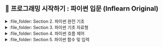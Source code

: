 ## :notebook_with_decorative_cover: 프로그래밍 시작하기 : 파이썬 입문 (Inflearn Original)

<details>
<summary> :file_folder: Section 2. 파이썬 완전 기초 </summary>
<div markdown="1">

#### :pencil2: [Chapter02-1](https://github.com/Seonghyun-Park/PythonBasic/blob/main/Chapter02-1.md)

#### :pencil2: [Chapter02-2](https://github.com/Seonghyun-Park/PythonBasic/blob/main/Chapter02-2.md) 

</div>
</details>

<details>
<summary> :file_folder: Section 3. 파이썬 기초 자료형 </summary>
<div markdown="1">

#### :pencil2: [Chapter03-1](https://github.com/Seonghyun-Park/PythonBasic/blob/main/Chapter03-1.md)

#### :pencil2: [Chapter03-2](https://github.com/Seonghyun-Park/PythonBasic/blob/main/Chapter03-2.md) 

#### :pencil2: [Chapter03-3](https://github.com/Seonghyun-Park/PythonBasic/blob/main/Chapter03-3.md)

#### :pencil2: [Chapter03-4](https://github.com/Seonghyun-Park/PythonBasic/blob/main/Chapter03-4.md) 

#### :pencil2: [Chapter03-5](https://github.com/Seonghyun-Park/PythonBasic/blob/main/Chapter03-5.md)

#### :pencil2: [Chapter03-6](https://github.com/Seonghyun-Park/PythonBasic/blob/main/Chapter03-6.md) 

</div>
</details>

<details>
<summary> :file_folder: Section 4. 파이썬 흐름 제어 </summary>
<div markdown="1">

#### :pencil2: [Chapter04-1](https://github.com/Seonghyun-Park/PythonBasic/blob/main/Chapter04-1.md)

#### :pencil2: [Chapter04-2](https://github.com/Seonghyun-Park/PythonBasic/blob/main/Chapter04-2.md)

#### :pencil2: [Chapter04-3](https://github.com/Seonghyun-Park/PythonBasic/blob/main/Chapter04-3.md)

</div>
</details>

<details>
<summary> :file_folder: Section 5. 파이썬 함수 및 입력 </summary>
<div markdown="1">

</div>
</details>



